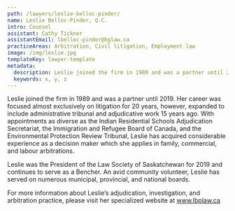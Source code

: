 ```yaml
---
path: /lawyers/leslie-belloc-pinder/
name: Leslie Belloc-Pinder, Q.C.
intro: Counsel
assistant: Cathy Tickner
assistantEmail: lbelloc-pinder@hglaw.ca
practiceAreas: Arbitration, Civil litigation, Employment law
image: /img/leslie.jpg
templateKey: lawyer-template
metadata:
  description: Leslie joined the firm in 1989 and was a partner until 2019. Her career was focused almost exclusively on litigation for 20 years, however, expanded to include administrative tribunal and adjudicative work 15 years ago.
  keywords: x, y, z
---
```

Leslie joined the firm in 1989 and was a partner until 2019. Her career was focused almost exclusively on litigation for 20 years, however, expanded to include administrative tribunal and adjudicative work 15 years ago. With appointments as diverse as the Indian Residential Schools Adjudication Secretariat, the Immigration and Refugee Board of Canada, and the Environmental Protection Review Tribunal, Leslie has acquired considerable experience as a decision maker which she applies in family, commercial, and labour arbitrations. 

Leslie was the President of the Law Society of Saskatchewan for 2019 and continues to serve as a Bencher. An avid community volunteer, Leslie has served on numerous municipal, provincial, and national boards.

For more information about Leslie’s adjudication, investigation, and arbitration practice, please visit her specialized website at <a href="https://www.lbplaw.ca">www.lbplaw.ca</a>
